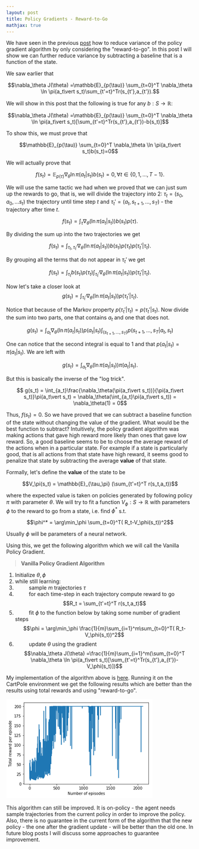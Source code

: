 ```yaml
---
layout: post
title: Policy Gradients - Reward-to-Go
mathjax: true
---
```


We have seen in the previous [post](https://alexandrumilu.github.io/2019/03/21/Policy-Gradients-Reducing-Variance/) how to reduce variance of the policy gradient algorithm by only considering the "reward-to-go". In this post I will show we can further reduce variance by subtracting a baseline that is a function of the state. 

We saw earlier that 

$$\nabla_\theta J(\theta) =\mathbb{E}_{p(\tau)} \sum_{t=0}^T \nabla_\theta \ln \pi(a_t\vert s_t)\sum_{t'=t}^Tr(s_{t'},a_{t'}).$$

We will show in this post that the following is true for any $b:S\rightarrow \mathbb{R}$:

$$\nabla_\theta J(\theta) =\mathbb{E}_{p(\tau)} \sum_{t=0}^T \nabla_\theta \ln \pi(a_t\vert s_t)[\sum_{t'=t}^Tr(s_{t'},a_{t'})-b(s_t)]$$

To show this, we must prove that

$$\mathbb{E}_{p(\tau)} \sum_{t=0}^T \nabla_\theta \ln \pi(a_t\vert s_t)b(s_t)=0$$

We will actually prove that  

$$f(s_t) = \mathbb{E}_{p(\tau)}  \nabla_\theta \ln \pi(a_t\vert s_t)b(s_t)=0,\forall t\in\{0,1,...,T-1\}.$$


We will use the same tactic we had when we proved that we can just sum up the rewards to go, that is, we will divide the trajectory into 2: $\tau_t = (s_0,a_0,...s_t)$ the trajectory until time step $t$ and $\tau_t' = (a_t,s_{t+1},...,s_T)$ - the trajectory after time $t$. 

$$f(s_t) = \int_{\tau}\nabla_\theta(\ln\pi(a_t\vert s_t))b(s_t)p(\tau).$$

By dividing the sum up into the two trajectories we get 

$$f(s_t) = \int_{\tau_t,\tau_t'}\nabla_\theta(\ln\pi(a_t\vert s_t))b(s_t)p(\tau_t)p(\tau_t'\vert \tau_t).$$

By grouping all the terms that do not appear in $\tau_t'$ we get

$$f(s_t) = \int_{\tau_t}b(s_t)p(\tau_t)\int_{\tau_t'}\nabla_\theta(\ln\pi(a_t\vert s_t))p(\tau_t'\vert \tau_t).$$

Now let's take a closer look at 
$$g(s_t) =  \int_{\tau_t'}\nabla_\theta(\ln\pi(a_t\vert s_t))p(\tau_t'\vert \tau_t).$$

Notice that because of the Markov property $p(\tau_t'\vert \tau_t) = p(\tau_t'\vert s_t)$. Now divide the sum into two parts, one that contains $a_t$ and one that does not. 

$$g(s_t) =  \int_{a_t}\nabla_\theta(\ln\pi(a_t\vert s_t))p(a_t\vert s_t) \int_{(s_{t+1},...,s_T)}p(s_{t+1},...,s_T\vert a_t,s_t)$$

One can notice that the second integral is equal to $1$ and that $p(a_t\vert s_t) = \pi(a_t\vert s_t)$. We are left with 

$$g(s_t) =  \int_{a_t}\nabla_\theta(\ln\pi(a_t\vert s_t))\pi(a_t\vert s_t). $$

But this is basically the inverse of the "log trick". 

$$ g(s_t) =   \int_{a_t}\frac{\nabla_\theta(\pi(a_t\vert s_t))}{\pi(a_t\vert s_t)}\pi(a_t\vert s_t) = \nabla_\theta(\int_{a_t}\pi(a_t\vert s_t)) = \nabla_\theta(1) = 0$$

Thus, $f(s_t)=0$. So we have proved that we can subtract a baseline function of the state without changing the value of the gradient. What would be the best function to subtract? Intuitively, the policy gradient algorithm was making actions that gave high reward more likely than ones that gave low reward. So, a good baseline seems to be to choose the average reward of the actions when in a particular state. For example if a state is particularly good, that is all actions from that state have high reward, it seems good to penalize that state by subtracting the average **value** of that state. 

Formally, let's define the **value** of the state to be 

$$V_\pi(s_t) = \mathbb{E}_{\tau_\pi} (\sum_{t'=t}^T r(s_t,a_t))$$

where the expected value is taken on policies generated by following policy $\pi$ with parameter $\theta$. We will try to fit a function $V_\phi:S\rightarrow \mathbb{R}$ with parameters $\phi$ to the reward to go from a state, i.e. find $\phi^*$ s.t. 

$$\phi^* = \arg\min_\phi \sum_{t=0}^T( R_t-V_\phi(s_t))^2$$

Usually $\phi$ will be parameters of a neural network. 

Using this, we get the following algorithm which we will call the Vanilla Policy Gradient. 
>**Vanilla Policy Gradient Algorithm**
1. Initialize $\theta,\phi$
2. while still learning: 
3. $\quad\quad$ sample $m$ trajectories $\tau$
4. $\quad\quad$ for each time-step in each trajectory compute reward to go   
     $$R_t = \sum_{t'=t}^T r(s_t,a_t)$$
5. $\quad\quad$ fit $\phi$ to  the function below by taking some number of gradient steps
 $$\phi = \arg\min_\phi \frac{1}{m}\sum_{i=1}^m\sum_{t=0}^T( R_t-V_\phi(s_t))^2$$
6.  $\quad\quad$ update $\theta$ using the gradient
$$\nabla_\theta J(\theta) =\frac{1}{m}\sum_{i=1}^m(\sum_{t=0}^T \nabla_\theta \ln \pi(a_t\vert s_t)[\sum_{t'=t}^Tr(s_{t'},a_{t'})-V_\phi(s_t)])$$

My implementation of the algorithm above is [here](https://github.com/alexandrumilu/rl/blob/master/policy_gradient_algorithms/value_policy_gradient_agent.py). Running it on the CartPole environment we get the following results which are better than the results using total rewards and using "reward-to-go". 

![VPG results](/assets/pgvalue.png)

This algorithm can still be improved. It is on-policy - the agent needs sample trajectories from the current policy in order to improve the policy. Also, there is no guarantee in the current form of the algorithm that the new policy - the one after the gradient update - will be better than the old one. In future blog posts I will discuss some approaches to guarantee improvement. 
